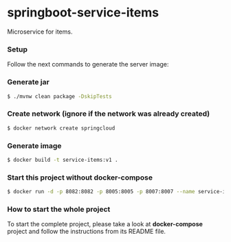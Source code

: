 # springboot-service-items

Microservice for items.

### Setup

Follow the next commands to generate the server image:

### Generate jar

```bash
$ ./mvnw clean package -DskipTests
```

### Create network (ignore if the network was already created)

```bash
$ docker network create springcloud
```

### Generate image

```bash
$ docker build -t service-items:v1 .
```

### Start this project without docker-compose

```bash
$ docker run -d -p 8082:8082 -p 8005:8005 -p 8007:8007 --name service-items --network springcloud service-items:v1
```
### How to start the whole project

To start the complete project, please take a look at **docker-compose** project and follow the instructions from its README file.